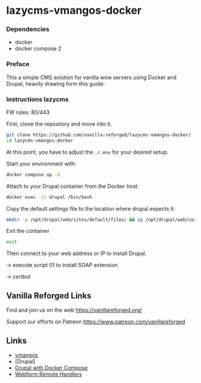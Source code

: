 # lazycms-vmangos-docker

### Dependencies

+ docker
+ docker compose 2

### Preface

This a simple CMS solution for vanilla wow servers using Docker and Drupal, heavily drawing form this guide:

### Instructions lazycms

FW rules: 80/443

First, clone the repository and move into it.

```sh
git clone https://github.com/vanilla-reforged/lazycms-vmangos-docker/
cd lazycms-vmangos-docker
```
At this point, you have to adjust the `./.env` for your desired setup.

Start your environment with:

```sh
docker compose up -d
```

Attach to your Drupal container from the Docker host:

```sh
docker exec -it drupal /bin/bash
```

Copy the default.settings file to the location where drupal expects it:

```sh
mkdir -p /opt/drupal/web/sites/default/files/ && cp /opt/drupal/web/core/assets/scaffold/files/default.settings.php /opt/drupal/web/sites/default/files/settings.php
```

Exit the container

```sh
exit
```

Then connect to your web address or IP to install Drupal.

-> execute script 01 to install SOAP extension

-> certbot

## Vanilla Reforged Links

Find and join us on the web https://vanillareforged.org/

Support our efforts on Patreon https://www.patreon.com/vanillareforged

## Links

- [vmangos](https://github.com/vmangos/core)
- [Drupal]
- [Drupal with Docker Compose](https://www.digitalocean.com/community/tutorials/how-to-install-drupal-with-docker-compose)
- [Webform Remote Handlers](https://www.drupal.org/project/webform_remote_handlers)
